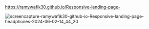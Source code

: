 https://ramywafik30.github.io/Responsive-landing-page-

![screencapture-ramywafik30-github-io-Responsive-landing-page-headphones-2024-06-02-14_44_20](https://github.com/RamyWafik30/Responsive-landing-page-headphones/assets/148976373/6a8562db-9a13-4848-a16d-2f936df917b7)
